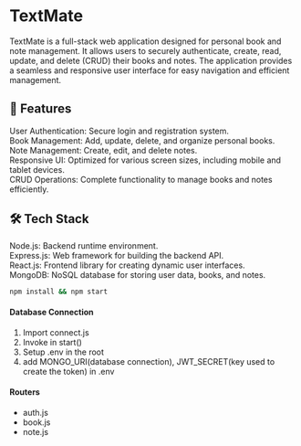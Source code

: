 # TextMate
TextMate is a full-stack web application designed for personal book and note management. It allows users to securely authenticate, create, read, update, and delete (CRUD) their books and notes. The application provides a seamless and responsive user interface for easy navigation and efficient management.


## 🚀 Features

User Authentication: Secure login and registration system. <br/>
Book Management: Add, update, delete, and organize personal books. <br/>
Note Management: Create, edit, and delete notes. <br/>
Responsive UI: Optimized for various screen sizes, including mobile and tablet devices. <br/>
CRUD Operations: Complete functionality to manage books and notes efficiently. <br/>

## 🛠️ Tech Stack
Node.js: Backend runtime environment. <br/>
Express.js: Web framework for building the backend API. <br/>
React.js: Frontend library for creating dynamic user interfaces. <br/>
MongoDB: NoSQL database for storing user data, books, and notes. <br/>

```bash
npm install && npm start
```

#### Database Connection

1. Import connect.js
2. Invoke in start()
3. Setup .env in the root
4. add MONGO_URI(database connection), JWT_SECRET(key used to create the token) in .env

#### Routers

- auth.js
- book.js
- note.js
